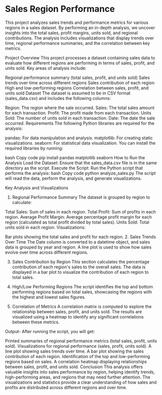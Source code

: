 # Sales Region Performance
This project analyzes sales trends and performance metrics for various regions in a sales dataset. By performing an in-depth analysis, we uncover insights into the total sales, profit margins, units sold, and regional contributions. The analysis includes visualizations that display trends over time, regional performance summaries, and the correlation between key metrics.

Project Overview
This project processes a dataset containing sales data to evaluate how different regions are performing in terms of sales, profit, and units sold. Key areas of analysis include:

Regional performance summary (total sales, profit, and units sold)
Sales trends over time across different regions
Sales contribution of each region
High and low-performing regions
Correlation between sales, profit, and units sold
Dataset
The dataset is assumed to be in CSV format (sales_data.csv) and includes the following columns:

Region: The region where the sale occurred.
Sales: The total sales amount for each transaction.
Profit: The profit made from each transaction.
Units Sold: The number of units sold in each transaction.
Date: The date the sale occurred.
Requirements
The following Python libraries are required for the analysis:

pandas: For data manipulation and analysis.
matplotlib: For creating static visualizations.
seaborn: For statistical data visualization.
You can install the required libraries by running:

bash
Copy code
pip install pandas matplotlib seaborn
How to Run the Analysis
Load the Dataset:
Ensure that the sales_data.csv file is in the same directory as the script.
Execute the Script:
Run the Python script that performs the analysis:
bash
Copy code
python analyze_sales.py
The script will read the data, perform the analysis, and generate visualizations.

Key Analysis and Visualizations
1. Regional Performance Summary
The dataset is grouped by region to calculate:

Total Sales: Sum of sales in each region.
Total Profit: Sum of profits in each region.
Average Profit Margin: Average percentage profit margin for each region (calculated as total profit divided by total sales).
Units Sold: Total units sold in each region.
Visualizations:

Bar plots showing the total sales and profit for each region.
2. Sales Trends Over Time
The Date column is converted to a datetime object, and sales data is grouped by year and region. A line plot is used to show how sales evolve over time across different regions.

3. Sales Contribution by Region
This section calculates the percentage contribution of each region's sales to the overall sales. The data is displayed in a bar plot to visualize the contribution of each region to total sales.

4. High/Low Performing Regions
The script identifies the top and bottom performing regions based on total sales, showcasing the regions with the highest and lowest sales figures.

5. Correlation of Metrics
A correlation matrix is computed to explore the relationship between sales, profit, and units sold. The results are visualized using a heatmap to identify any significant correlations between these metrics.

Output-
After running the script, you will get:

Printed summaries of regional performance metrics (total sales, profit, units sold).
Visualizations for regional performance (sales, profit, units sold).
A line plot showing sales trends over time.
A bar plot showing the sales contribution of each region.
Identification of the top and low-performing regions based on sales.
A correlation heatmap displaying relationships between sales, profit, and units sold.
Conclusion
This analysis offers valuable insights into sales performance by region, helping identify trends, high-performing areas, and regions that may need further attention. The visualizations and statistics provide a clear understanding of how sales and profits are distributed across different regions and over time.
